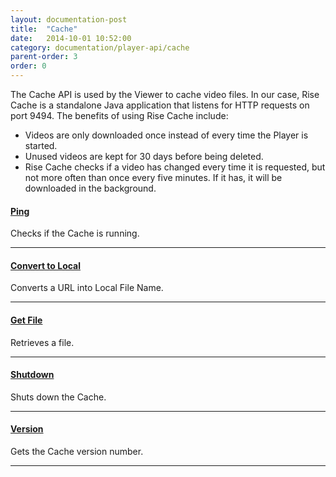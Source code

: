 ```yaml
---
layout: documentation-post
title:  "Cache"
date:   2014-10-01 10:52:00
category: documentation/player-api/cache
parent-order: 3
order: 0
---
```


The Cache API is used by the Viewer to cache video files. In our case, Rise Cache is a standalone Java application that listens for HTTP requests on port 9494. The benefits of using Rise Cache include:

- Videos are only downloaded once instead of every time the Player is started.
- Unused videos are kept for 30 days before being deleted.
- Rise Cache checks if a video has changed every time it is requested, but not more often than once every five minutes. If it has, it will be downloaded in the background.

#### [Ping]({{site.absoluteurl}}documentation/player-api/cache/ping)

Checks if the Cache is running.

***

#### [Convert to Local]({{site.absoluteurl}}documentation/player-api/cache/localname)

Converts a URL into Local File Name.

***

#### [Get File]({{site.absoluteurl}}documentation/player-api/cache/getfile)

Retrieves a file.

***

#### [Shutdown]({{site.absoluteurl}}documentation/player-api/cache/shutdown)

Shuts down the Cache.

***

#### [Version]({{site.absoluteurl}}documentation/player-api/cache/version)

Gets the Cache version number.

***
